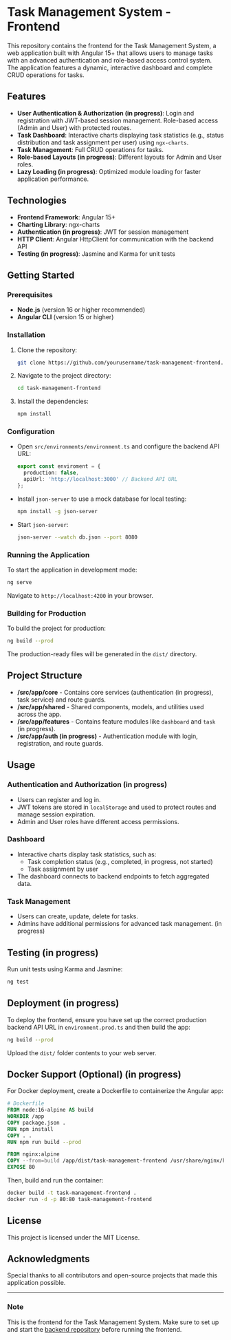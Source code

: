 
# Task Management System - Frontend

This repository contains the frontend for the Task Management System, a web application built with Angular 15+ that allows users to manage tasks with an advanced authentication and role-based access control system. The application features a dynamic, interactive dashboard and complete CRUD operations for tasks.

## Features

- **User Authentication & Authorization (in progress)**: Login and registration with JWT-based session management. Role-based access (Admin and User) with protected routes.
- **Task Dashboard**: Interactive charts displaying task statistics (e.g., status distribution and task assignment per user) using `ngx-charts`.
- **Task Management**: Full CRUD operations for tasks.
- **Role-based Layouts (in progress)**: Different layouts for Admin and User roles.
- **Lazy Loading (in progress)**: Optimized module loading for faster application performance.

## Technologies

- **Frontend Framework**: Angular 15+
- **Charting Library**: ngx-charts
- **Authentication (in progress)**: JWT for session management
- **HTTP Client**: Angular HttpClient for communication with the backend API
- **Testing (in progress)**: Jasmine and Karma for unit tests

## Getting Started

### Prerequisites

- **Node.js** (version 16 or higher recommended)
- **Angular CLI** (version 15 or higher)

### Installation

1. Clone the repository:

   ```bash
   git clone https://github.com/yourusername/task-management-frontend.git
   ```

2. Navigate to the project directory:

   ```bash
   cd task-management-frontend
   ```

3. Install the dependencies:

   ```bash
   npm install
   ```

### Configuration

- Open `src/environments/environment.ts` and configure the backend API URL:

  ```typescript
  export const enviroment = {
    production: false,
    apiUrl: 'http://localhost:3000' // Backend API URL
  };
  ```

- Install `json-server` to use a mock database for local testing:

  ```bash
  npm install -g json-server
  ```

- Start `json-server`:

  ```bash
  json-server --watch db.json --port 8080
  ```

### Running the Application

To start the application in development mode:

```bash
ng serve
```

Navigate to `http://localhost:4200` in your browser.

### Building for Production

To build the project for production:

```bash
ng build --prod
```

The production-ready files will be generated in the `dist/` directory.

## Project Structure

- **/src/app/core** - Contains core services (authentication (in progress), task service) and route guards.
- **/src/app/shared** - Shared components, models, and utilities used across the app.
- **/src/app/features** - Contains feature modules like `dashboard` and `task` (in progress).
- **/src/app/auth (in progress)** - Authentication module with login, registration, and route guards.

## Usage

### Authentication and Authorization (in progress)

- Users can register and log in.
- JWT tokens are stored in `localStorage` and used to protect routes and manage session expiration.
- Admin and User roles have different access permissions.

### Dashboard

- Interactive charts display task statistics, such as:
  - Task completion status (e.g., completed, in progress, not started)
  - Task assignment by user
- The dashboard connects to backend endpoints to fetch aggregated data.

### Task Management

- Users can create, update, delete for tasks.
- Admins have additional permissions for advanced task management. (in progress)

## Testing (in progress)

Run unit tests using Karma and Jasmine:

```bash
ng test
```

## Deployment (in progress)

To deploy the frontend, ensure you have set up the correct production backend API URL in `environment.prod.ts` and then build the app:

```bash
ng build --prod
```

Upload the `dist/` folder contents to your web server.

## Docker Support (Optional) (in progress)

For Docker deployment, create a Dockerfile to containerize the Angular app:

```dockerfile
# Dockerfile
FROM node:16-alpine AS build
WORKDIR /app
COPY package.json .
RUN npm install
COPY . .
RUN npm run build --prod

FROM nginx:alpine
COPY --from=build /app/dist/task-management-frontend /usr/share/nginx/html
EXPOSE 80
```

Then, build and run the container:

```bash
docker build -t task-management-frontend .
docker run -d -p 80:80 task-management-frontend
```

## License

This project is licensed under the MIT License.

## Acknowledgments

Special thanks to all contributors and open-source projects that made this application possible.

---

### Note

This is the frontend for the Task Management System. Make sure to set up and start the [backend repository](https://github.com/alessiopelliccione/task-management-system-be) before running the frontend.
